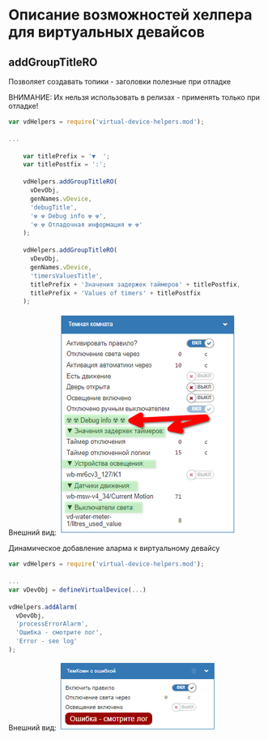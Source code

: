 # Описание возможностей хелпера для виртуальных девайсов

## addGroupTitleRO

Позволяет создавать топики - заголовки полезные при отладке

ВНИМАНИЕ: Их нельзя использовать в релизах - применять только при отладке!

```javascript
var vdHelpers = require('virtual-device-helpers.mod');

...

    var titlePrefix = '▼  ';
    var titlePostfix = ':';

    vdHelpers.addGroupTitleRO(
      vDevObj,
      genNames.vDevice,
      'debugTitle',
      '☢ ☢ Debug info ☢ ☢',
      '☢ ☢ Отладочная информация ☢ ☢'
    );

    vdHelpers.addGroupTitleRO(
      vDevObj,
      genNames.vDevice,
      'timersValuesTitle',
      titlePrefix + 'Значения задержек таймеров' + titlePostfix,
      titlePrefix + 'Values of timers' + titlePostfix
    );
```

Внешний вид:
![Внешний вид заголовков](virtual-device-helpers-title.png)

Динамическое добавление аларма к виртуальному девайсу

```javascript
var vdHelpers = require('virtual-device-helpers.mod');

...
var vDevObj = defineVirtualDevice(...)

vdHelpers.addAlarm(
  vDevObj,
  'processErrorAlarm',
  'Ошибка - смотрите лог',
  'Error - see log'
);
```

Внешний вид:
![Внешний вид alarm](virtual-device-helpers-alarm.png)